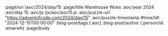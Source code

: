 :page/uri /aoc/2024/day/15
:page/title Warehouse Woes
:aoc/year 2024
:aoc/day 15
:aoc/js /js/aoc/aoc15.js
:aoc/puzzle-url "https://adventofcode.com/2024/day/15"
:aoc/puzzle-timestamp #time/ldt "2024-12-15T00:00:00"
:blog-post/tags [:aoc]
:blog-post/author {:person/id :einarwh}
:page/body

<!-- # Einar W. Høst -->
